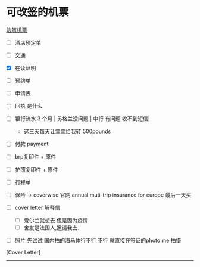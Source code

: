 # 可改签的机票
[法航机票](https://wwws.airfrance.co.uk/)

- [ ] 酒店预定单
- [ ] 交通
- [x] 在读证明
- [ ] 预约单
- [ ] 申请表
- [ ] 回执 是什么
- [ ] 银行流水 3 个月 | 苏格兰没问题 | 中行 有问题 收不到短信|
	- 这三天每天让萱萱给我转 500pounds
- [ ] 付款 payment
- [ ] brp复印件 + 原件
- [ ] 护照复印件 + 原件
- [ ] 行程单
- [ ] 保险 -> coverwise 官网 annual muti-trip insurance for europe 最后一天买
- [ ] cover letter 解释信
	- [ ] 爱尔兰就想去 但是因为疫情
	- [ ] 舍友是法国人,邀请我去.
- [ ] 照片 
	先试试 国内拍的海马体行不行
	不行 就直接在签证的photo me 拍摄







[Cover Letter]

---








